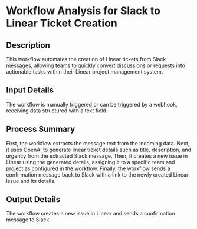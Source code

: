 # Workflow Analysis for Slack to Linear Ticket Creation

## Description
This workflow automates the creation of Linear tickets from Slack messages, allowing teams to quickly convert discussions or requests into actionable tasks within their Linear project management system.

## Input Details
The workflow is manually triggered or can be triggered by a webhook, receiving data structured with a text field.

## Process Summary
First, the workflow extracts the message text from the incoming data. Next, it uses OpenAI to generate linear ticket details such as title, description, and urgency from the extracted Slack message. Then, it creates a new issue in Linear using the generated details, assigning it to a specific team and project as configured in the workflow. Finally, the workflow sends a confirmation message back to Slack with a link to the newly created Linear issue and its details.

## Output Details
The workflow creates a new issue in Linear and sends a confirmation message to Slack.
